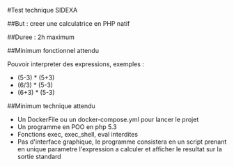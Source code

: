 #Test technique SIDEXA 

##But : creer une calculatrice en PHP natif

##Duree : 2h maximum

##Minimum fonctionnel attendu

Pouvoir interpreter des expressions, exemples :

- (5-3) * (5+3)
- (6/3) * (5-3)
- (6+3) * (5-3)

##Minimum technique attendu

- Un DockerFile ou un docker-compose.yml pour lancer le projet
- Un programme en POO en php 5.3
- Fonctions exec, exec_shell, eval interdites
- Pas d'interface graphique, le programme consistera en un script prenant en unique parametre l'expression a calculer et afficher le resultat sur la sortie standard

